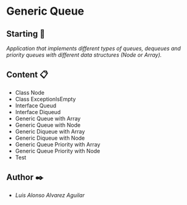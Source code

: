 # Generic Queue

## Starting 🚀
_Application that implements different types of queues, dequeues and priority queues with different data structures (Node or Array)._

## Content 📋
* Class Node
* Class ExceptionIsEmpty
* Interface Queud
* Interface Diqueud
* Generic Queue with Array
* Generic Queue with Node
* Generic Diqueue with Array
* Generic Diqueue with Node
* Generic Queue Priority with Array
* Generic Queue Priority with Node
* Test

## Author ✒️
* *Luis Alonso Alvarez Aguilar* 
